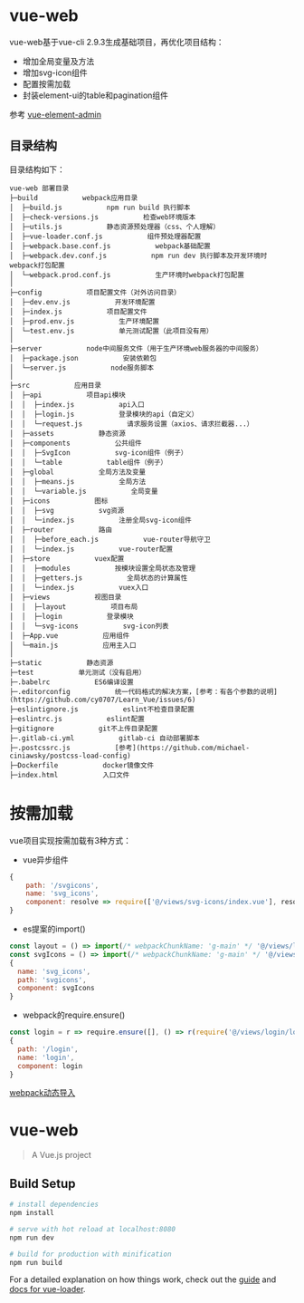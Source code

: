 vue-web
===============

vue-web基于vue-cli 2.9.3生成基础项目，再优化项目结构：

 + 增加全局变量及方法
 + 增加svg-icon组件
 + 配置按需加载
 + 封装element-ui的table和pagination组件

参考 [vue-element-admin](https://github.com/PanJiaChen/vue-element-admin)

## 目录结构

目录结构如下：

~~~
vue-web 部署目录
├─build           webpack应用目录
│  ├─build.js           npm run build 执行脚本
│  ├─check-versions.js           检查web环境版本
│  ├─utils.js           静态资源预处理器（css、个人理解）
│  ├─vue-loader.conf.js           组件预处理器配置
│  ├─webpack.base.conf.js           webpack基础配置
│  ├─webpack.dev.conf.js           npm run dev 执行脚本及开发环境时 webpack打包配置
│  └─webpack.prod.conf.js           生产环境时webpack打包配置
│
├─config           项目配置文件（对外访问目录）
│  ├─dev.env.js           开发环境配置
│  ├─index.js           项目配置文件
│  ├─prod.env.js           生产环境配置
│  └─test.env.js           单元测试配置（此项目没有用）
│
├─server           node中间服务文件（用于生产环境web服务器的中间服务）
│  ├─package.json           安装依赖包
│  └─server.js           node服务脚本
│
├─src           应用目录
│  ├─api           项目api模块
│  │  ├─index.js           api入口
│  │  ├─login.js           登录模块的api（自定义）
│  │  └─request.js           请求服务设置（axios、请求拦截器...）
│  ├─assets           静态资源
│  ├─components           公共组件
│  │  ├─SvgIcon           svg-icon组件（例子）
│  │  └─table           table组件（例子）
│  ├─global           全局方法及变量
│  │  ├─means.js           全局方法
│  │  └─variable.js           全局变量
│  ├─icons           图标
│  │  ├─svg           svg资源
│  │  └─index.js           注册全局svg-icon组件
│  ├─router           路由
│  │  ├─before_each.js           vue-router导航守卫
│  │  └─index.js           vue-router配置
│  ├─store           vuex配置
│  │  ├─modules           按模块设置全局状态及管理
│  │  ├─getters.js           全局状态的计算属性
│  │  └─index.js           vuex入口
│  ├─views           视图目录
│  │  ├─layout           项目布局
│  │  ├─login           登录模块
│  │  └─svg-icons           svg-icon列表
│  ├─App.vue           应用组件
│  └─main.js           应用主入口
│
├─static           静态资源
├─test           单元测试（没有启用）
├─.babelrc           ES6编译设置
├─.editorconfig           统一代码格式的解决方案，[参考：有各个参数的说明](https://github.com/cy0707/Learn_Vue/issues/6)
├─eslintignore.js           eslint不检查目录配置
├─eslintrc.js           eslint配置
├─gitignore           git不上传目录配置
├─.gitlab-ci.yml           gitlab-ci 自动部署脚本
├─.postcssrc.js           [参考](https://github.com/michael-ciniawsky/postcss-load-config)
├─Dockerfile           docker镜像文件
├─index.html           入口文件
~~~
# 按需加载
vue项目实现按需加载有3种方式：
* vue异步组件
```javascript
{
    path: '/svgicons',
    name: 'svg_icons',
    component: resolve => require(['@/views/svg-icons/index.vue'], resolve)
}
```
* es提案的import()
```javascript
const layout = () => import(/* webpackChunkName: 'g-main' */ '@/views/layout/layout.vue')
const svgIcons = () => import(/* webpackChunkName: 'g-main' */ '@/views/svg-icons/index.vue')
{
  name: 'svg_icons',
  path: 'svgicons',
  component: svgIcons
}
```
* webpack的require.ensure()
```javascript
const login = r => require.ensure([], () => r(require('@/views/login/login.vue')), 'g-login')
{
  path: '/login',
  name: 'login',
  component: login
}
```
[webpack动态导入](https://doc.webpack-china.org/guides/code-splitting/#%E5%8A%A8%E6%80%81%E5%AF%BC%E5%85%A5-dynamic-imports-)

# vue-web

> A Vue.js project

## Build Setup

``` bash
# install dependencies
npm install

# serve with hot reload at localhost:8080
npm run dev

# build for production with minification
npm run build
```

For a detailed explanation on how things work, check out the [guide](http://vuejs-templates.github.io/webpack/) and [docs for vue-loader](http://vuejs.github.io/vue-loader).
